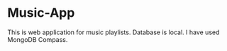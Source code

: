 # Music-App
This is web application for music playlists.
Database is local. I have used MongoDB Compass.


